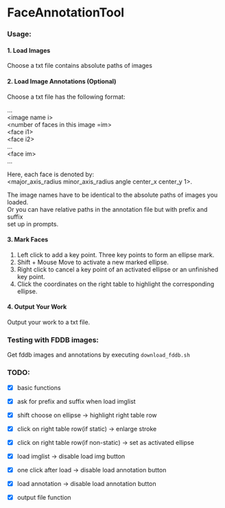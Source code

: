 # FaceAnnotationTool

### Usage:
#### 1. Load Images
Choose a txt file contains absolute paths of images

#### 2. Load Image Annotations (Optional)
Choose a txt file has the following format:

...\
&lt;image name i&gt;\
&lt;number of faces in this image =im&gt;\
&lt;face i1&gt;\
&lt;face i2&gt;\
...\
&lt;face im&gt;\
...

Here, each face is denoted by:\
&lt;major_axis_radius minor_axis_radius angle center_x center_y 1&gt;.

The image names have to be identical to the absolute paths of images you loaded.\
Or you can have relative paths in the annotation file but with prefix and suffix\
set up in prompts.

#### 3. Mark Faces
1. Left click to add a key point. Three key points to form an ellipse mark.
2. Shift + Mouse Move to activate a new marked ellipse.
3. Right click to cancel a key point of an activated ellipse or an unfinished 
key point.
4. Click the coordinates on the right table to highlight the corresponding ellipse.

#### 4. Output Your Work
Output your work to a txt file.

### Testing with FDDB images:
Get fddb images and annotations by executing `download_fddb.sh`



### TODO:
- [x]  basic functions
- [x]  ask for prefix and suffix when load imglist
- [x]  shift choose on ellipse -> highlight right table row
- [x]  click on right table row(if static) -> enlarge stroke
- [x]  click on right table row(if non-static) -> set as activated ellipse
- [x]  load imglist -> disable load img button
- [x]  one click after load -> disable load annotation button
- [x]  load annotation -> disable load annotation button
- [x]  output file function 

